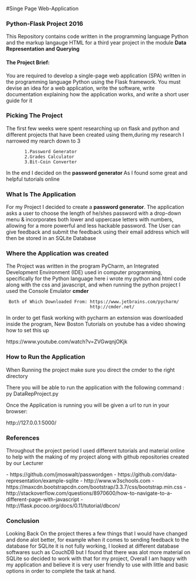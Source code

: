 #Singe Page Web-Application
<h3><b> Python-Flask Project 2016 </b></h3>
<p> This Repository contains code written in the programming language Python and the markup langauge HTML for a third year project in the module <b> Data Representation and Querying</b> <p> 
<h4> The Project Brief: </h4>
           You are required to develop a single-page web application (SPA) written
           in the programming language Python  using the Flask framework.
           You must devise an idea for a web application, write the software, write
           documentation explaining how the application works, and write a short user
           guide for it 
           
<h3><b> Picking The Project </b> </h3>
<p> The first few weeks were spent researching up on flask and python and different projects that have been created using them,during my  research  I narrowed my rearch down to 3 <p>
           
           1.Password Generator
           2.Grades Calculator
           3.Bit-Coin Converter
 <p> In the end I decided on the <b> password generator </b> As I found some great and helpful tutorials online <p>            
           
 <h3><b> What Is The Application </b> </h3>          
<p> For my Project I decided to create a <b>password generator</b>. The application asks a user to choose the length of he/shes password with a drop-down menu & incorporates both lower and uppercase letters with numbers, allowing for a more powerful and less hackable password. The User can give feedback and submit the feedback using their email address which will then be stored in an SQLite Database <p>  

<h3><b> Where the Application was created </b></h3>
<p> The Project was written in the program PyCharm, an Integrated Development Environment (IDE) used in computer programming, specifically for the Python language here i wrote my python and html code along with the css and javascript,  and when running the python project I used the Console Emulator <b>cmder</b> <p>
           
     Both of Which Downloaded From: https://www.jetbrains.com/pycharm/
                                    http://cmder.net/
<p> In order to get flask working with pycharm an extension was downloaded inside the program, New Boston Tutorials on youtube has a video showing how to set this up <p>
                                  https://www.youtube.com/watch?v=ZVGwqnjOKjk

<h3><b> How to Run the Application</b> </h3>
<p>When Running the project make sure  you direct the cmder to the right directory <p>
           There you will be able to run the application with the following command :
                                  py DataRepProject.py 
           
           
<p>Once the Application is running you will be given a url to run in your browser:<p>
                                  http://127.0.0.1:5000/

<h3><b> References</b> </h3>
 <p> Throughout the project period  I used different tutorials and material online to help with the making of my project along with github repositories created by our Lecturer <p>
- https://github.com/jmoswalt/passwordgen
- https://github.com/data-representation/example-sqlite
- http://www.w3schools.com
- https://maxcdn.bootstrapcdn.com/bootstrap/3.3.7/css/bootstrap.min.css
- http://stackoverflow.com/questions/8970600/how-to-navigate-to-a-different-page-with-javascript
-http://flask.pocoo.org/docs/0.11/tutorial/dbcon/
 
 <h3><b> Conclusion</b> </h3>
  <p> Looking Back On the project theres a few things that I would have changed and done alot better, for example when it comes to sending feedback to the database for SQLite it is not fully working, I looked at different database softwares such as CouchDB but I found that there was alot more material on SQLite so decided to work with that for my project, Overall I am happy with  my application and believe it is very user friendly to use with little and basic options in order to complete the task at hand.<p>   
           
 
